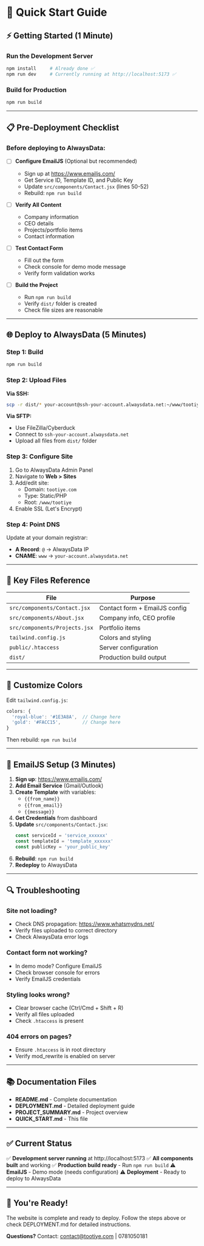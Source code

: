 # 🚀 Quick Start Guide

## ⚡ Getting Started (1 Minute)

### Run the Development Server
```bash
npm install     # Already done ✅
npm run dev     # Currently running at http://localhost:5173 ✅
```

### Build for Production
```bash
npm run build
```

---

## 📋 Pre-Deployment Checklist

### Before deploying to AlwaysData:

- [ ] **Configure EmailJS** (Optional but recommended)
  - Sign up at https://www.emailjs.com/
  - Get Service ID, Template ID, and Public Key
  - Update `src/components/Contact.jsx` (lines 50-52)
  - Rebuild: `npm run build`

- [ ] **Verify All Content**
  - Company information
  - CEO details
  - Projects/portfolio items
  - Contact information

- [ ] **Test Contact Form**
  - Fill out the form
  - Check console for demo mode message
  - Verify form validation works

- [ ] **Build the Project**
  - Run `npm run build`
  - Verify `dist/` folder is created
  - Check file sizes are reasonable

---

## 🌐 Deploy to AlwaysData (5 Minutes)

### Step 1: Build
```bash
npm run build
```

### Step 2: Upload Files
**Via SSH:**
```bash
scp -r dist/* your-account@ssh-your-account.alwaysdata.net:~/www/tootiye/
```

**Via SFTP:**
- Use FileZilla/Cyberduck
- Connect to `ssh-your-account.alwaysdata.net`
- Upload all files from `dist/` folder

### Step 3: Configure Site
1. Go to AlwaysData Admin Panel
2. Navigate to **Web > Sites**
3. Add/edit site:
   - Domain: `tootiye.com`
   - Type: Static/PHP
   - Root: `/www/tootiye`
4. Enable SSL (Let's Encrypt)

### Step 4: Point DNS
Update at your domain registrar:
- **A Record**: `@` → AlwaysData IP
- **CNAME**: `www` → `your-account.alwaysdata.net`

---

## 🎯 Key Files Reference

| File | Purpose |
|------|---------|
| `src/components/Contact.jsx` | Contact form + EmailJS config |
| `src/components/About.jsx` | Company info, CEO profile |
| `src/components/Projects.jsx` | Portfolio items |
| `tailwind.config.js` | Colors and styling |
| `public/.htaccess` | Server configuration |
| `dist/` | Production build output |

---

## 🎨 Customize Colors

Edit `tailwind.config.js`:
```javascript
colors: {
  'royal-blue': '#1E3A8A',  // Change here
  'gold': '#FACC15',        // Change here
}
```

Then rebuild: `npm run build`

---

## 📧 EmailJS Setup (3 Minutes)

1. **Sign up**: https://www.emailjs.com/
2. **Add Email Service** (Gmail/Outlook)
3. **Create Template** with variables:
   - `{{from_name}}`
   - `{{from_email}}`
   - `{{message}}`
4. **Get Credentials** from dashboard
5. **Update** `src/components/Contact.jsx`:
   ```javascript
   const serviceId = 'service_xxxxxx'
   const templateId = 'template_xxxxxx'
   const publicKey = 'your_public_key'
   ```
6. **Rebuild**: `npm run build`
7. **Redeploy** to AlwaysData

---

## 🔍 Troubleshooting

### Site not loading?
- Check DNS propagation: https://www.whatsmydns.net/
- Verify files uploaded to correct directory
- Check AlwaysData error logs

### Contact form not working?
- In demo mode? Configure EmailJS
- Check browser console for errors
- Verify EmailJS credentials

### Styling looks wrong?
- Clear browser cache (Ctrl/Cmd + Shift + R)
- Verify all files uploaded
- Check `.htaccess` is present

### 404 errors on pages?
- Ensure `.htaccess` is in root directory
- Verify mod_rewrite is enabled on server

---

## 📚 Documentation Files

- **README.md** - Complete documentation
- **DEPLOYMENT.md** - Detailed deployment guide
- **PROJECT_SUMMARY.md** - Project overview
- **QUICK_START.md** - This file

---

## ✅ Current Status

✅ **Development server running** at http://localhost:5173
✅ **All components built** and working
✅ **Production build ready** - Run `npm run build`
⚠️ **EmailJS** - Demo mode (needs configuration)
⚠️ **Deployment** - Ready to deploy to AlwaysData

---

## 🎉 You're Ready!

The website is complete and ready to deploy. Follow the steps above or check DEPLOYMENT.md for detailed instructions.

**Questions?** Contact: contact@tootiye.com | 0781050181
